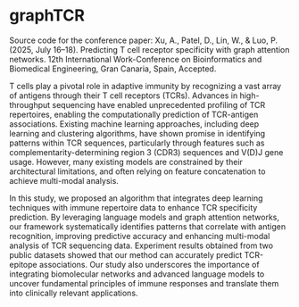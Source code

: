 # graphTCR

Source code for the conference paper: Xu, A., Patel, D., Lin, W., & Luo, P. (2025, July 16–18). Predicting T cell receptor specificity with graph attention networks. 12th International Work-Conference on Bioinformatics and Biomedical Engineering, Gran Canaria, Spain, Accepted.

T cells play a pivotal role in adaptive immunity by recognizing a vast array of antigens through their T cell receptors (TCRs). Advances in high-throughput sequencing have enabled unprecedented profiling of TCR repertoires, enabling the computationally prediction of TCR-antigen associations. Existing machine learning approaches, including deep learning and clustering algorithms, have shown promise in identifying patterns within TCR sequences, particularly through features such as complementarity-determining region 3 (CDR3) sequences and V(D)J gene usage. However, many existing models are constrained by their architectural limitations, and often relying on feature concatenation to achieve multi-modal analysis.

In this study, we proposed an algorithm that integrates deep learning techniques with immune repertoire data to enhance TCR specificity prediction. By leveraging language models and graph attention networks, our framework systematically identifies patterns that correlate with antigen recognition, improving predictive accuracy and enhancing multi-modal analysis of TCR sequencing data. Experiment results obtained from two public datasets showed that our method can accurately predict TCR-epitope associations. Our study also underscores the importance of integrating biomolecular networks and advanced language models to uncover fundamental principles of immune responses and translate them into clinically relevant applications.
